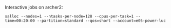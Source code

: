 Interactive jobs on archer2:
```
salloc --nodes=1 --ntasks-per-node=128 --cpus-per-task=1 --time=00:20:00 --partition=standard --qos=short --account=e05-power-luc
```
